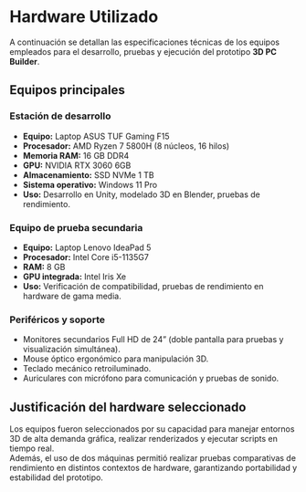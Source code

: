 # Hardware Utilizado

A continuación se detallan las especificaciones técnicas de los equipos empleados para el desarrollo, pruebas y ejecución del prototipo **3D PC Builder**.

## Equipos principales

### Estación de desarrollo
- **Equipo:** Laptop ASUS TUF Gaming F15  
- **Procesador:** AMD Ryzen 7 5800H (8 núcleos, 16 hilos)  
- **Memoria RAM:** 16 GB DDR4  
- **GPU:** NVIDIA RTX 3060 6GB  
- **Almacenamiento:** SSD NVMe 1 TB  
- **Sistema operativo:** Windows 11 Pro  
- **Uso:** Desarrollo en Unity, modelado 3D en Blender, pruebas de rendimiento.

### Equipo de prueba secundaria
- **Equipo:** Laptop Lenovo IdeaPad 5  
- **Procesador:** Intel Core i5-1135G7  
- **RAM:** 8 GB  
- **GPU integrada:** Intel Iris Xe  
- **Uso:** Verificación de compatibilidad, pruebas de rendimiento en hardware de gama media.

### Periféricos y soporte
- Monitores secundarios Full HD de 24” (doble pantalla para pruebas y visualización simultánea).  
- Mouse óptico ergonómico para manipulación 3D.  
- Teclado mecánico retroiluminado.  
- Auriculares con micrófono para comunicación y pruebas de sonido.

## Justificación del hardware seleccionado

Los equipos fueron seleccionados por su capacidad para manejar entornos 3D de alta demanda gráfica, realizar renderizados y ejecutar scripts en tiempo real.  
Además, el uso de dos máquinas permitió realizar pruebas comparativas de rendimiento en distintos contextos de hardware, garantizando portabilidad y estabilidad del prototipo.

